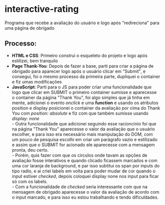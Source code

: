 # interactive-rating
Programa que recebe a avaliação do usuário e logo após "redireciona" para uma página de obrigado

## Processo:
- **HTML e CSS**: Primeiro construi o esqueleto do projeto e logo após estilizei, bem tranquilo
- **Page Thank-You**: Depois de fazer a base, parti para criar a página de obrigado para aparecer logo após o usuário clicar em "Submit", e consegui, foi o mesmo processo da primeira parte, dupliquei o container e fiz umas modificações
- **JavaScript**: Parti para o JS para poder criar uma funcionalidade que logo que clicar em SUBMIT o primeiro container sumisse e aparecesse o container da página "Thank You", foi algo simples que já tinha em mente, adicionei o evento *onclick* e uma **function** e usando os atributos position e display posicionei o container da avaliação por cima do Thank You com *position: absolute* e fiz com que também sumisse usando *display: none* <br>
        - Outra funcionalidade que adicionei seguindo esse racioncinio foi que na página "Thank You" aparecesse o valor da avaliação que o usuário escolher, e para isso era necessário mais manipulação do DOM, com um pouco de pesquisa escolhi em criar um parágrafo vazio e estilizado e assim que o SUBMIT for acionado ele aparecesse com a mensagem pronta, deu certo. <br>
        - Porém, quis fazer com que os circulos onde tavam as opções de avaliação fosse interativos e quando clicado ficassem marcados e com uma cor laranja de background, e par isso subtitui os span por inputs do tipo radio, e ai criei labels em volta para poder mudar de cor quando o input estiver *checked*, depois coloquei display none nos input para ficar só com os labels. <br>
        - Com a funcionalidade de *checked* seria interessante com que na mensagem de obrigado aparecesse o valor da avaliação de acordo com o input marcado, e para isso eu estou trabalhando e tendo dificuldades.
